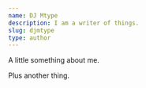 ```yaml
---
name: DJ Mtype
description: I am a writer of things.
slug: djmtype
type: author
---
```


A little something about me.

Plus another thing.